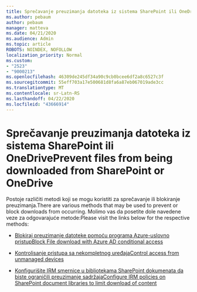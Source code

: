 ```yaml
---
title: Sprečavanje preuzimanja datoteka iz sistema SharePoint ili OneDrive
ms.author: pebaum
author: pebaum
manager: matteva
ms.date: 04/21/2020
ms.audience: Admin
ms.topic: article
ROBOTS: NOINDEX, NOFOLLOW
localization_priority: Normal
ms.custom:
- "2523"
- "9000213"
ms.openlocfilehash: 46309de245df34a90c9cb0bcee6df2a8c6527c3f
ms.sourcegitcommit: 55eff703a17e500681d8fa6a87eb067019ade3cc
ms.translationtype: MT
ms.contentlocale: sr-Latn-RS
ms.lasthandoff: 04/22/2020
ms.locfileid: "43666914"
---
```

# <a name="prevent-files-from-being-downloaded-from-sharepoint-or-onedrive"></a><span data-ttu-id="0bee8-102">Sprečavanje preuzimanja datoteka iz sistema SharePoint ili OneDrive</span><span class="sxs-lookup"><span data-stu-id="0bee8-102">Prevent files from being downloaded from SharePoint or OneDrive</span></span>

<span data-ttu-id="0bee8-103">Postoje različiti metodi koji se mogu koristiti za sprečavanje ili blokiranje preuzimanja.</span><span class="sxs-lookup"><span data-stu-id="0bee8-103">There are various methods that may be used to prevent or block downloads from occurring.</span></span> <span data-ttu-id="0bee8-104">Molimo vas da posetite dole navedene veze za odgovarajuće metode:</span><span class="sxs-lookup"><span data-stu-id="0bee8-104">Please visit the links below for the respective methods:</span></span>

- [<span data-ttu-id="0bee8-105">Blokiraj preuzimanje datoteke pomoću programa Azure-uslovno pristup</span><span class="sxs-lookup"><span data-stu-id="0bee8-105">Block File download with Azure AD conditional access</span></span>](https://docs.microsoft.com/cloud-app-security/use-case-proxy-block-session-aad#create-a-block-download-policy-for-unmanaged-devices)

- [<span data-ttu-id="0bee8-106">Kontrolisanje pristupa sa nekompletnog uređaja</span><span class="sxs-lookup"><span data-stu-id="0bee8-106">Control access from unmanaged devices</span></span>](https://docs.microsoft.com/sharepoint/control-access-from-unmanaged-devices)

- [<span data-ttu-id="0bee8-107">Konfigurišite IRM smernice u bibliotekama SharePoint dokumenata da biste ograničili preuzimanje sadržaja</span><span class="sxs-lookup"><span data-stu-id="0bee8-107">Configure IRM policies on SharePoint document libraries to limit download of content</span></span>](https://docs.microsoft.com/office365/securitycompliance/set-up-irm-in-sp-admin-center)
